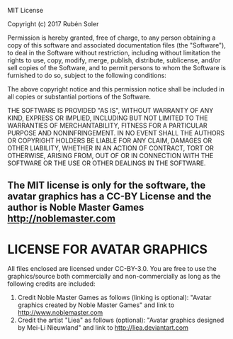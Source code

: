 MIT License

Copyright (c) 2017 Rubén Soler

Permission is hereby granted, free of charge, to any person obtaining a copy
of this software and associated documentation files (the "Software"), to deal
in the Software without restriction, including without limitation the rights
to use, copy, modify, merge, publish, distribute, sublicense, and/or sell
copies of the Software, and to permit persons to whom the Software is
furnished to do so, subject to the following conditions:

The above copyright notice and this permission notice shall be included in all
copies or substantial portions of the Software.

THE SOFTWARE IS PROVIDED "AS IS", WITHOUT WARRANTY OF ANY KIND, EXPRESS OR
IMPLIED, INCLUDING BUT NOT LIMITED TO THE WARRANTIES OF MERCHANTABILITY,
FITNESS FOR A PARTICULAR PURPOSE AND NONINFRINGEMENT. IN NO EVENT SHALL THE
AUTHORS OR COPYRIGHT HOLDERS BE LIABLE FOR ANY CLAIM, DAMAGES OR OTHER
LIABILITY, WHETHER IN AN ACTION OF CONTRACT, TORT OR OTHERWISE, ARISING FROM,
OUT OF OR IN CONNECTION WITH THE SOFTWARE OR THE USE OR OTHER DEALINGS IN THE
SOFTWARE.

## The MIT license is only for the software, the avatar graphics has a CC-BY License and the author is Noble Master Games http://noblemaster.com

# LICENSE FOR AVATAR GRAPHICS

All files enclosed are licensed under CC-BY-3.0. You are free to use the graphics/source both commercially and non-commercially as long as the following credits are included:

1. Credit Noble Master Games as follows (linking is optional):
   "Avatar graphics created by Noble Master Games" and link to 
   http://www.noblemaster.com 
2. Credit the artist "Liea" as follows (optional):
   "Avatar graphics designed by Mei-Li Nieuwland" and link to 
   http://liea.deviantart.com

